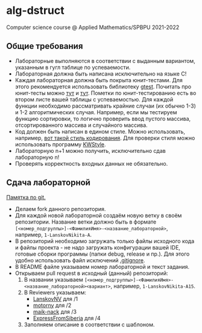 # alg-dstruct
Computer science course @ Applied Mathematics/SPBPU 2021-2022

## Общие требования

* Лабораторные выполняются в соответствии с выданным вариантом, указанным в гугл таблице по успеваемости.
* Лабораторная должна быть написана исключительно на языке C!
* Каждая лабораторная должна быть покрыта юнит-тестами.
  Для этого рекомендуется использовать библиотеку [gtest](https://github.com/google/googletest).
  Почитать про юнит-тесты можно [тут](https://habr.com/ru/post/169381/) и [тут](https://www.thekua.com/publications/AppsUnitTesting.pdf).
  Пометки по юнит-тестированию есть во втором листе вашей таблицы с успеваемостью.
  Для каждой функции необходимо рассматривать крайние случаи (их обычно 1-3) и 1-2 алгоритмических случая. Например, если мы тестируем функцию сортировки, то логично проверить ввод пустого массива, отсортированного массива и случайного массива.
* Код должен быть написан в едином стиле.
  Можно использовать, например, [вот такой стиль кодирования](https://drive.google.com/file/d/1Gnda5IxNJXI4BNJsaV76FuiilNfn5T-D/view).
  Для проверки стиля можно использовать программу [KWStyle](https://kitware.github.io/KWStyle/).
* Лабораторную n+1 можно получить, исключительно сдав лабораторную n!
* Проверять корректность входных данных не обязательно.

## Сдача лабораторной

[Памятка по git.](https://yadi.sk/i/WYg7eYprczEViw)

* Делаем fork данного репозитория.
* Для каждой новой лабораторной создаём новую ветку в своём репозитории.
  Название ветки должно быть в формате `[<номер_подгруппы>]-<ФамилияИмя>-<название_лабораторной>`, например, `1-LanskovNikita-A`.
* В репозиторий необходимо загружать только файлы исходного кода и файлы проекта - не надо загружать конфигурации вашей IDE, готовые сборки программы (папки debug, release и пр.).
  Для этого удобно использовать файл исключений [.gitignore](https://git-scm.com/docs/gitignore).
* В README файле указываем номер лабораторной и текст задания.
* Открываем pull request в исходный (данный) репозиторий:
  1. В названии указываем `[<номер_подгруппы>]-<ФамилияИмя>-<название_лабораторной><вариант>`, например, `1-LanskovNikita-A15`.
  2. В Reviewers указываем:
     - [LanskovNV](https://github.com/LanskovNV) для /1
     - [motorny](https://github.com/motorny) для /2
     - [maik-nack](https://github.com/maik-nack) для /3
     - [ExpressFromSiberia](https://github.com/ExpressFromSiberia) для /4
  3. Заполняем описание в соответствии с шаблоном.
